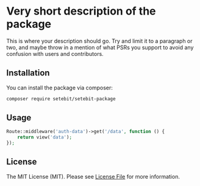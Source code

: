 # Very short description of the package

This is where your description should go. Try and limit it to a paragraph or two, and maybe throw in a mention of what PSRs you support to avoid any confusion with users and contributors.

## Installation

You can install the package via composer:

```bash
composer require setebit/setebit-package
```

## Usage

```php
Route::middleware('auth-data')->get('/data', function () {
    return view('data');
});
```

## License

The MIT License (MIT). Please see [License File](LICENSE.md) for more information.
